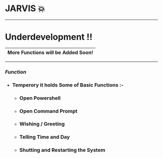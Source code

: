 # JARVIS :boom: 
- - -
# Underdevelopment !!
More Functions will be Added Soon!|
|--|
- - -
### *Function*
  - ### Temperory it holds Some of Basic Functions :-
     - ### Open Powershell 
     - ### Open Command Prompt 
     - ### Wishing / Greeting
     - ### Telling Time and Day 
     - ### Shutting and Restarting the System